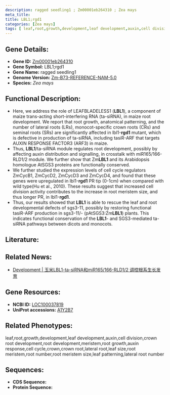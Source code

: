 ```yaml
---
description: ragged seedling1 ; Zm00001eb264310 ; Zea mays
meta_title:
title: LBL1;rgd1
categories: [Zea mays]
tags: [ leaf,root,growth,development,leaf development,auxin,cell division,crown root development,root development,meristem,root growth,auxin response,cell cycle,crown,crown root,lateral root,leaf size,root meristem,root number,root meristem size,leaf patterning,lateral root number ]
---
```


## Gene Details:
- **Gene ID:**	[Zm00001eb264310]()
- **Gene Symbol:** LBL1;rgd1
- **Gene Name:** ragged seedling1
- **Genome Version:** [Zm-B73-REFERENCE-NAM-5.0]()
- **Species:** *Zea mays*

## Functional Description:
   - Here, we address the role of LEAFBLADELESS1 (**LBL1**), a component of maize trans-acting short-interfering RNA (ta-siRNA), in maize root development. We report that root growth, anatomical patterning, and the number of lateral roots (LRs), monocot-specific crown roots (CRs) and seminal roots (SRs) are significantly affected in lbl1-**rgd1** mutant, which is defective in production of ta-siRNA, including tasiR-ARF that targets AUXIN RESPONSE FACTOR3 (ARF3) in maize.
   - Thus, **LBL1**/ta-siRNA module regulates root development, possibly by affecting auxin distribution and signalling, in crosstalk with miR165/166-RLD1/2 module. We further show that Zm**LBL1** and its Arabidopsis homologue AtSGS3 proteins are functionally conserved.
   - We further studied the expression levels of cell cycle regulators ZmCycB1, ZmCycD2, ZmCycD3 and ZmCycD4, and found that these genes were upregulated in lbl1-**rgd1** PR tip (0-1cm) when compared with wild type(Hu et al., 2010). These results suggest that increased cell division activity contributes to the increase in root meristem size, and thus longer PR, in lbl1-**rgd1**.
   - Thus, our results showed that **LBL1** is able to rescue the leaf and root developmental defects of sgs3-11, possibly by restoring functional tasiR-ARF production in sgs3-11/- (pAtSGS3:Zm**LBL1**) plants. This indicates functional conservation of the **LBL1**- and SGS3-mediated ta-siRNA pathways between dicots and monocots.

## Literature:

## Related News:
   - [Development | 玉米LBL1-ta-siRNA和miR165/166-RLD1/2 调控根系生长发育](https://mp.weixin.qq.com/s?__biz=Mzg3MDEwNDEyMg==&mid=2247499877&idx=6&sn=624bb2bad0751749b9333c1f18353f9c&chksm=ce906d30f9e7e42649aa627b54052b471ddf310b4efd4da4101d666d92afd92f96de7f73f3e6&scene=27#wechat_redirect)

## Gene Resources:
- **NCBI ID:** [LOC100037819](https://www.ncbi.nlm.nih.gov/gene/?term=LOC100037819)
- **UniProt accessions:** [A1Y2B7](https://www.uniprot.org/uniprotkb/A1Y2B7/entry)

## Related Phenotypes:
leaf,root,growth,development,leaf development,auxin,cell division,crown root development,root development,meristem,root growth,auxin response,cell cycle,crown,crown root,lateral root,leaf size,root meristem,root number,root meristem size,leaf patterning,lateral root number

## Sequences:
- **CDS Sequence:**
- **Protein Sequence:**
